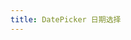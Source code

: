 ```yaml
---
title: DatePicker 日期选择
---
```


<demo-box showCode>
  <DataPickerDemo />
  <template #code>

@[code](/src/views/demo/DataPickerDemo/DataPickerDemo.vue)

  </template>
</demo-box>

<script setup>
  import DataPickerDemo from '@/views/demo/DataPickerDemo/DataPickerDemo.vue'
</script>

